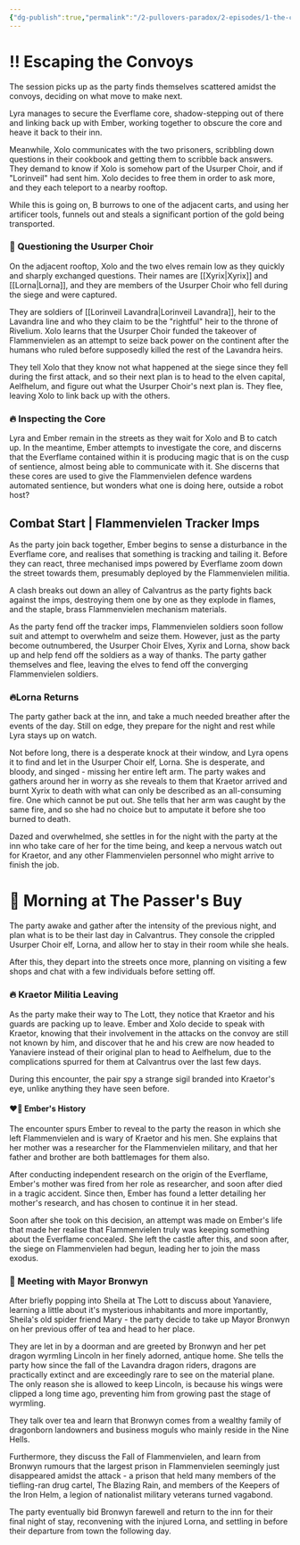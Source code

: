 ```yaml
---
{"dg-publish":true,"permalink":"/2-pullovers-paradox/2-episodes/1-the-calvantrus-convergence/episode-2-echoes-of-core-and-choir/","created":"2025-10-03T14:14:16.248+02:00","updated":"2025-10-03T15:21:28.638+02:00"}
---
```


# ‼️ Escaping the Convoys

The session picks up as the party finds themselves scattered amidst the convoys, deciding on what move to make next.

Lyra manages to secure the Everflame core, shadow-stepping out of there and linking back up with Ember, working together to obscure the core and heave it back to their inn.

Meanwhile, Xolo communicates with the two prisoners, scribbling down questions in their cookbook and getting them to scribble back answers. They demand to know if Xolo is somehow part of the Usurper Choir, and if "Lorinveil" had sent him. Xolo decides to free them in order to ask more, and they each teleport to a nearby rooftop.

While this is going on, B burrows to one of the adjacent carts, and using her artificer tools, funnels out and steals a significant portion of the gold being transported.
### 🎻 Questioning the Usurper Choir

On the adjacent rooftop, Xolo and the two elves remain low as they quickly and sharply exchanged questions. Their names are [[Xyrix\|Xyrix]] and [[Lorna\|Lorna]], and they are members of the Usurper Choir who fell during the siege and were captured. 

They are soldiers of [[Lorinveil Lavandra\|Lorinveil Lavandra]], heir to the Lavandra line and who they claim to be the "rightful" heir to the throne of Rivelium. Xolo learns that the Usurper Choir funded the takeover of Flammenvielen as an attempt to seize back power on the continent after the humans who ruled before supposedly killed the rest of the Lavandra heirs. 

They tell Xolo that they know not what happened at the siege since they fell during the first attack, and so their next plan is to head to the elven capital, Aelfhelum, and figure out what the Usurper Choir's next plan is. They flee, leaving Xolo to link back up with the others.

### 🔥 Inspecting the Core

Lyra and Ember remain in the streets as they wait for Xolo and B to catch up. In the meantime, Ember attempts to investigate the core, and discerns that the Everflame contained within it is producing magic that is on the cusp of sentience, almost being able to communicate with it. She discerns that these cores are used to give the Flammenvielen defence wardens automated sentience, but wonders what one is doing here, outside a robot host?
## Combat Start | Flammenvielen Tracker Imps

As the party join back together, Ember begins to sense a disturbance in the Everflame core, and realises that something is tracking and tailing it. Before they can react, three mechanised imps powered by Everflame zoom down the street towards them, presumably deployed by the Flammenvielen militia.

A clash breaks out down an alley of Calvantrus as the party fights back against the imps, destroying them one by one as they explode in flames, and the staple, brass Flammenvielen mechanism materials. 

As the party fend off the tracker imps, Flammenvielen soldiers soon follow suit and attempt to overwhelm and seize them. However, just as the party become outnumbered, the Usurper Choir Elves, Xyrix and Lorna, show back up and help fend off the soldiers as a way of thanks. The party gather themselves and flee, leaving the elves to fend off the converging Flammenvielen soldiers.
### 🔥Lorna Returns

The party gather back at the inn, and take a much needed breather after the events of the day. Still on edge, they prepare for the night and rest while Lyra stays up on watch.

Not before long, there is a desperate knock at their window, and Lyra opens it to find and let in the Usurper Choir elf, Lorna. She is desperate, and bloody, and singed - missing her entire left arm. The party wakes and gathers around her in worry as she reveals to them that Kraetor arrived and burnt Xyrix to death with what can only be described as an all-consuming fire. One which cannot be put out. She tells that her arm was caught by the same fire, and so she had no choice but to amputate it before she too burned to death. 

Dazed and overwhelmed, she settles in for the night with the party at the inn who take care of her for the time being, and keep a nervous watch out for Kraetor, and any other Flammenvielen personnel who might arrive to finish the job. 

# 🌄 Morning at The Passer's Buy

The party awake and gather after the intensity of the previous night, and plan what is to be their last day in Calvantrus. They console the crippled Usurper Choir elf, Lorna, and allow her to stay in their room while she heals.

After this, they depart into the streets once more, planning on visiting a few shops and chat with a few individuals before setting off.
### 🔥 Kraetor Militia Leaving

As the party make their way to The Lott, they notice that Kraetor and his guards are packing up to leave. Ember and Xolo decide to speak with Kraetor, knowing that their involvement in the attacks on the convoy are still not known by him, and discover that he and his crew are now headed to Yanaviere instead of their original plan to head to Aelfhelum, due to the complications spurred for them at Calvantrus over the last few days.

During this encounter, the pair spy a strange sigil branded into Kraetor's eye, unlike anything they have seen before. 
#### ❤️‍🔥 Ember's History

The encounter spurs Ember to reveal to the party the reason in which she left Flammenvielen and is wary of Kraetor and his men. She explains that her mother was a researcher for the Flammenvielen military, and that her father and brother are both battlemages for them also. 

After conducting independent research on the origin of the Everflame, Ember's mother was fired from her role as researcher, and soon after died in a tragic accident. Since then, Ember has found a letter detailing her mother's research, and has chosen to continue it in her stead. 

Soon after she took on this decision, an attempt was made on Ember's life that made her realise that Flammenvielen truly was keeping something about the Everflame concealed. She left the castle after this, and soon after, the siege on Flammenvielen had begun, leading her to join the mass exodus.
### 🐲 Meeting with Mayor Bronwyn

After briefly popping into Sheila at The Lott to discuss about Yanaviere, learning a little about it's mysterious inhabitants and more importantly, Sheila's old spider friend Mary - the party decide to take up Mayor Bronwyn on her previous offer of tea and head to her place.

They are let in by a doorman and are greeted by Bronwyn and her pet dragon wyrmling Lincoln in her finely adorned, antique home. She tells the party how since the fall of the Lavandra dragon riders, dragons are practically extinct and are exceedingly rare to see on the material plane. The only reason she is allowed to keep Lincoln, is because his wings were clipped a long time ago, preventing him from growing past the stage of wyrmling.

They talk over tea and learn that Bronwyn comes from a wealthy family of dragonborn landowners and business moguls who mainly reside in the Nine Hells.

Furthermore, they discuss the Fall of Flammenvielen, and learn from Bronwyn rumours that the largest prison in Flammenvielen seemingly just disappeared amidst the attack - a prison that held many members of the tiefling-ran drug cartel, The Blazing Rain, and members of the Keepers of the Iron Helm, a legion of nationalist military veterans turned vagabond.

The party eventually bid Bronwyn farewell and return to the inn for their final night of stay, reconvening with the injured Lorna, and settling in before their departure from town the following day.



